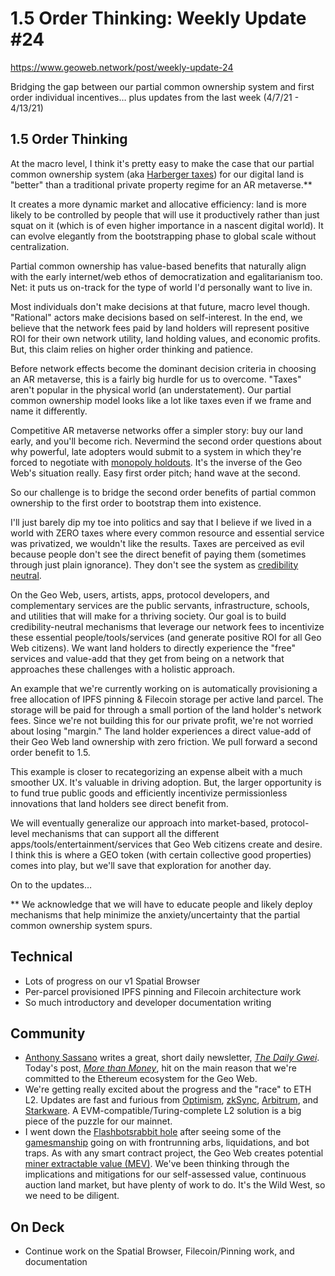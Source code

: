 # 1.5 Order Thinking: Weekly Update #24

https://www.geoweb.network/post/weekly-update-24

Bridging the gap between our partial common ownership system and first order individual incentives… plus updates from the last week (4/7/21 - 4/13/21)

## 1.5 Order Thinking

At the macro level, I think it&#39;s pretty easy to make the case that our partial common ownership system (aka [Harberger taxes](https://medium.com/@simondlr/what-is-harberger-tax-where-does-the-blockchain-fit-in-1329046922c6)) for our digital land is &quot;better&quot; than a traditional private property regime for an AR metaverse.\*\*

It creates a more dynamic market and allocative efficiency: land is more likely to be controlled by people that will use it productively rather than just squat on it (which is of even higher importance in a nascent digital world). It can evolve elegantly from the bootstrapping phase to global scale without centralization.

Partial common ownership has value-based benefits that naturally align with the early internet/web ethos of democratization and egalitarianism too. Net: it puts us on-track for the type of world I&#39;d personally want to live in.

Most individuals don&#39;t make decisions at that future, macro level though. &quot;Rational&quot; actors make decisions based on self-interest. In the end, we believe that the network fees paid by land holders will represent positive ROI for their own network utility, land holding values, and economic profits. But, this claim relies on higher order thinking and patience.

Before network effects become the dominant decision criteria in choosing an AR metaverse, this is a fairly big hurdle for us to overcome. &quot;Taxes&quot; aren&#39;t popular in the physical world (an understatement). Our partial common ownership model looks like a lot like taxes even if we frame and name it differently.

Competitive AR metaverse networks offer a simpler story: buy our land early, and you&#39;ll become rich. Nevermind the second order questions about why powerful, late adopters would submit to a system in which they&#39;re forced to negotiate with [monopoly holdouts](http://radicalmarkets.com/chapters/property-is-monopoly/). It&#39;s the inverse of the Geo Web&#39;s situation really. Easy first order pitch; hand wave at the second.

So our challenge is to bridge the second order benefits of partial common ownership to the first order to bootstrap them into existence.

I&#39;ll just barely dip my toe into politics and say that I believe if we lived in a world with ZERO taxes where every common resource and essential service was privatized, we wouldn&#39;t like the results. Taxes are perceived as evil because people don&#39;t see the direct benefit of paying them (sometimes through just plain ignorance). They don&#39;t see the system as [credibility neutral](https://nakamoto.com/credible-neutrality/).

On the Geo Web, users, artists, apps, protocol developers, and complementary services are the public servants, infrastructure, schools, and utilities that will make for a thriving society. Our goal is to build credibility-neutral mechanisms that leverage our network fees to incentivize these essential people/tools/services (and generate positive ROI for all Geo Web citizens). We want land holders to directly experience the &quot;free&quot; services and value-add that they get from being on a network that approaches these challenges with a holistic approach.

An example that we&#39;re currently working on is automatically provisioning a free allocation of IPFS pinning &amp; Filecoin storage per active land parcel. The storage will be paid for through a small portion of the land holder&#39;s network fees. Since we&#39;re not building this for our private profit, we&#39;re not worried about losing &quot;margin.&quot; The land holder experiences a direct value-add of their Geo Web land ownership with zero friction. We pull forward a second order benefit to 1.5.

This example is closer to recategorizing an expense albeit with a much smoother UX. It&#39;s valuable in driving adoption. But, the larger opportunity is to fund true public goods and efficiently incentivize permissionless innovations that land holders see direct benefit from.

We will eventually generalize our approach into market-based, protocol-level mechanisms that can support all the different apps/tools/entertainment/services that Geo Web citizens create and desire. I think this is where a GEO token (with certain collective good properties) comes into play, but we&#39;ll save that exploration for another day.

On to the updates…

\*\* We acknowledge that we will have to educate people and likely deploy mechanisms that help minimize the anxiety/uncertainty that the partial common ownership system spurs.

## Technical

- Lots of progress on our v1 Spatial Browser
- Per-parcel provisioned IPFS pinning and Filecoin architecture work
- So much introductory and developer documentation writing

## Community

- [Anthony Sassano](https://twitter.com/sassal0x) writes a great, short daily newsletter, [_The Daily Gwei_](https://thedailygwei.substack.com/). Today&#39;s post, [_More than Money_](https://thedailygwei.substack.com/p/more-than-money-the-daily-gwei-224?token=eyJ1c2VyX2lkIjo4NzI2ODYsInBvc3RfaWQiOjM1MDk4NDUzLCJfIjoiQXJkSnkiLCJpYXQiOjE2MTgzMjQwMTEsImV4cCI6MTYxODMyNzYxMSwiaXNzIjoicHViLTUyODkzIiwic3ViIjoicG9zdC1yZWFjdGlvbiJ9.qy9OUGO_YoCVi2W5rsQL4X_i-ZVu4xDVUqoPoBUaQ8w), hit on the main reason that we&#39;re committed to the Ethereum ecosystem for the Geo Web.
- We&#39;re getting really excited about the progress and the &quot;race&quot; to ETH L2. Updates are fast and furious from [Optimism](https://optimismpbc.medium.com/optimistically-cautious-767a898f90c8), [zkSync](https://medium.com/matter-labs/zkporter-a-breakthrough-in-l2-scaling-ed5e48842fbf), [Arbitrum](https://medium.com/offchainlabs/arbitrum-updates-buckle-up-80483d71718c), and [Starkware](https://medium.com/starkware/starkex-now-for-nfts-bfdc9f4655a2). A EVM-compatible/Turing-complete L2 solution is a big piece of the puzzle for our mainnet.
- I went down the [Flashbots](https://medium.com/flashbots/frontrunning-the-mev-crisis-40629a613752)[rabbit hole](https://github.com/flashbots/pm) after seeing some of the [gamesmanship](https://twitter.com/bertcmiller/status/1381296074086830091) going on with frontrunning arbs, liquidations, and bot traps. As with any smart contract project, the Geo Web creates potential [miner extractable value (MEV)](https://research.paradigm.xyz/MEV). We&#39;ve been thinking through the implications and mitigations for our self-assessed value, continuous auction land market, but have plenty of work to do. It&#39;s the Wild West, so we need to be diligent.

## On Deck

- Continue work on the Spatial Browser, Filecoin/Pinning work, and documentation
